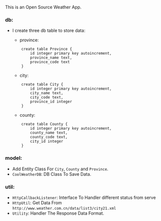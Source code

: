 This is an Open Source Weather App.

### db:
- I create three db table to store data: 

    - province:

    ```
        create table Province {
            id integer primary key autoincrement,
            province_name text,
            province_code text
        }
    ```

    - city:

    ```
        create table City {
            id integer primary key autoincrement,
            city_name text,
            city_code text,
            province_id integer
        }
    ```

    - county:

    ```
        create table County {
            id integer primary key autoincrement,
            county_name text,
            county_code text,
            city_id integer
        }
    ```

### model:

- Add Entity Class For `City`, `County` and `Province`.
- `CoolWeatherDB`: DB Class To Save Data.


### util:


- `HttpCallbackListener`: Interface To Handler different status from serve
- `HttpUtil`: Get Data From `http://www.weather.com.cn/data/list3/city21.xml`
- `Utility`: Handler The Response Data Format.


